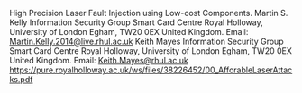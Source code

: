 High Precision Laser Fault Injection using Low-cost Components.
Martin S. Kelly
Information Security Group
Smart Card Centre
Royal Holloway, University of London
Egham, TW20 0EX
United Kingdom.
Email: Martin.Kelly.2014@live.rhul.ac.uk
Keith Mayes
Information Security Group
Smart Card Centre
Royal Holloway, University of London
Egham, TW20 0EX
United Kingdom.
Email: Keith.Mayes@rhul.ac.uk
https://pure.royalholloway.ac.uk/ws/files/38226452/00_AfforableLaserAttacks.pdf

